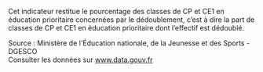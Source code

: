 <p>
Cet indicateur restitue le pourcentage des classes de CP et CE1 en éducation prioritaire concernées par le dédoublement, c’est à dire la part de classes de CP et CE1 en éducation prioritaire dont l’effectif est dédoublé.
</p>
<p class="font-italic body-2">Source : Ministère de l'Éducation nationale, de la Jeunesse et des Sports - DGESCO <br> Consulter les données sur <a target="_blank" href="https://www.data.gouv.fr/fr/datasets/barometre-des-resultats-de-laction-publique/">www.data.gouv.fr</a></p>
